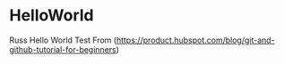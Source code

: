 # HelloWorld
Russ Hello World Test From (https://product.hubspot.com/blog/git-and-github-tutorial-for-beginners)

